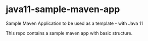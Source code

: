 # java11-sample-maven-app
Sample Maven Application to be used as a template - with Java 11

This repo contains a sample maven app with basic structure.
